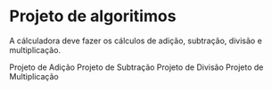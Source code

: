 # Projeto de algoritimos

A cálculadora deve fazer os cálculos de adição, subtração, divisão e multiplicação.

Projeto de Adição
Projeto de Subtração
Projeto de Divisão
Projeto de Multiplicação